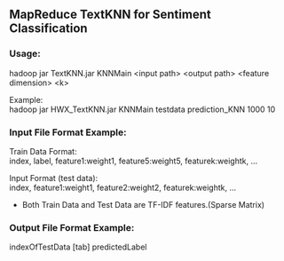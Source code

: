 ## MapReduce TextKNN for Sentiment Classification  

### Usage:   
hadoop jar TextKNN.jar KNNMain \<input path\> \<output path\> \<feature dimension\> \<k\>  
  
Example:  
hadoop jar HWX\_TextKNN.jar KNNMain testdata prediction\_KNN 1000 10  
  
  
### Input File Format Example:  
  
Train Data Format:  
index, label, feature1:weight1, feature5:weight5, featurek:weightk, ...  
  
Input Format (test data):  
index, feature1:weight1, feature2:weight2, featurek:weightk, ...  
  
* Both Train Data and Test Data are TF-IDF features.(Sparse Matrix)  

### Output File Format Example:
  
indexOfTestData [tab] predictedLabel
